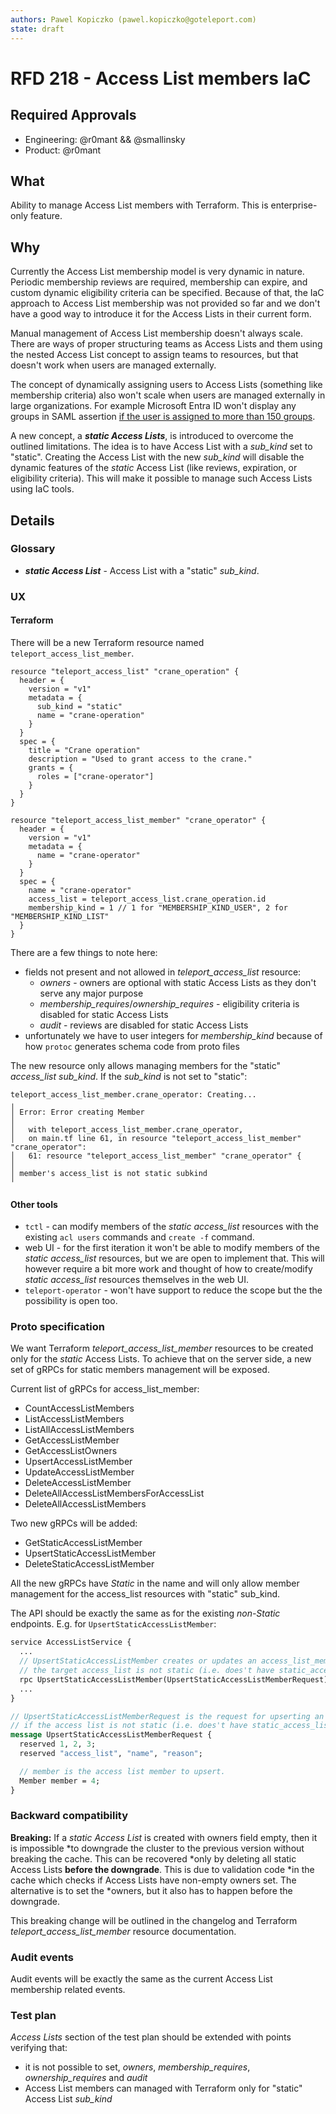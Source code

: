 ```yaml
---
authors: Pawel Kopiczko (pawel.kopiczko@goteleport.com)
state: draft
---
```


# RFD 218 - Access List members IaC

## Required Approvals

* Engineering: @r0mant && @smallinsky
* Product: @r0mant

## What

Ability to manage Access List members with Terraform. This is enterprise-only feature.

## Why

Currently the Access List membership model is very dynamic in nature. Periodic membership reviews
are required, membership can expire, and custom dynamic eligibility criteria can be specified.
Because of that, the IaC approach to Access List membership was not provided so far and we don't
have a good way to introduce it for the Access Lists in their current form.

Manual management of Access List membership doesn't always scale. There are ways of proper
structuring teams as Access Lists and them using the nested Access List concept to assign teams to
resources, but that doesn't work when users are managed externally.

The concept of dynamically assigning users to Access Lists (something like membership criteria)
also won't scale when users are managed externally in large organizations. For example Microsoft
Entra ID won't display any groups in SAML assertion [if the user is assigned to more than 150
groups](https://learn.microsoft.com/en-us/entra/identity/hybrid/connect/how-to-connect-fed-group-claims).

A new concept, a ***static Access Lists***, is introduced to overcome the outlined limitations. The
idea is to have Access List with a *sub_kind* set to "static". Creating the Access List with the
new *sub_kind* will disable the dynamic features of the *static* Access List (like reviews,
expiration, or eligibility criteria). This will make it possible to manage such Access Lists using
IaC tools. 

## Details

### Glossary

- ***static Access List*** - Access List with a "static" *sub_kind*.

### UX

#### Terraform

There will be a new Terraform resource named `teleport_access_list_member`. 

```hcl
resource "teleport_access_list" "crane_operation" {
  header = {
    version = "v1"
    metadata = {
      sub_kind = "static"
      name = "crane-operation"
    }
  }
  spec = {
    title = "Crane operation"
    description = "Used to grant access to the crane."
    grants = {
      roles = ["crane-operator"]
    }
  }
}

resource "teleport_access_list_member" "crane_operator" {
  header = {
    version = "v1"
    metadata = {
      name = "crane-operator" 
    }
  }
  spec = {
    name = "crane-operator" 
    access_list = teleport_access_list.crane_operation.id
    membership_kind = 1 // 1 for "MEMBERSHIP_KIND_USER", 2 for "MEMBERSHIP_KIND_LIST"
  }
}
```

There are a few things to note here:

- fields not present and not allowed in *teleport_access_list* resource:
  - *owners* - owners are optional with static Access Lists as they don't serve any major purpose
  - *membership_requires*/*ownership_requires* - eligibility criteria is disabled for static Access
    Lists
  - *audit* - reviews are disabled for static Access Lists
- unfortunately we have to user integers for *membership_kind* because of how `protoc` generates
  schema code from proto files

The new resource only allows managing members for the "static" *access_list* *sub_kind*. If the *sub_kind* is not set to "static":

```
teleport_access_list_member.crane_operator: Creating...
╷
│ Error: Error creating Member
│ 
│   with teleport_access_list_member.crane_operator,
│   on main.tf line 61, in resource "teleport_access_list_member" "crane_operator":
│   61: resource "teleport_access_list_member" "crane_operator" {
│ 
│ member's access_list is not static subkind
╵
```

#### Other tools

- `tctl` - can modify members of the *static* *access_list* resources with the existing `acl users`
  commands and `create -f` command.
- web UI - for the first iteration it won't be able to modify members of the *static* *access_list*
  resources, but we are open to implement that. This will however require a bit more work and
  thought of how to create/modify *static* *access_list* resources themselves in the web UI.
- `teleport-operator` - won't have support to reduce the scope but the the possibility is open too.

### Proto specification

We want Terraform *teleport_access_list_member* resources to be created only for the *static*
Access Lists. To achieve that on the server side, a new set of gRPCs for static members management
will be exposed.

Current list of gRPCs for access_list_member:

- CountAccessListMembers
- ListAccessListMembers
- ListAllAccessListMembers
- GetAccessListMember
- GetAccessListOwners
- UpsertAccessListMember
- UpdateAccessListMember
- DeleteAccessListMember
- DeleteAllAccessListMembersForAccessList
- DeleteAllAccessListMembers

Two new gRPCs will be added:

- GetStaticAccessListMember
- UpsertStaticAccessListMember
- DeleteStaticAccessListMember

All the new gRPCs have _Static_ in the name and will only allow member management for the
access_list resources with "static" sub_kind.

The API should be exactly the same as for the existing *non-Static* endpoints. E.g. for
`UpsertStaticAccessListMember`:

```protobuf
service AccessListService {
  ...
  // UpsertStaticAccessListMember creates or updates an access_list_member resource. It fails if
  // the target access_list is not static (i.e. does't have static_access_list subkind).
  rpc UpsertStaticAccessListMember(UpsertStaticAccessListMemberRequest) returns (Member);
  ...
}

// UpsertStaticAccessListMemberRequest is the request for upserting an access_list_member. It fails
// if the access list is not static (i.e. does't have static_access_list subkind)
message UpsertStaticAccessListMemberRequest {
  reserved 1, 2, 3;
  reserved "access_list", "name", "reason";

  // member is the access list member to upsert.
  Member member = 4;
}
```

### Backward compatibility

**Breaking:** If a *static Access List* is created with owners field empty, then it is impossible
*to downgrade the cluster to the previous version without breaking the cache. This can be recovered
*only by deleting all static Access Lists **before the downgrade**. This is due to validation code
*in the cache which checks if Access Lists have non-empty owners set. The alternative is to set the
*owners, but it also has to happen before the downgrade.

This breaking change will be outlined in the changelog and Terraform *teleport_access_list_member*
resource documentation.

### Audit events

Audit events will be exactly the same as the current Access List membership related events.

### Test plan

*Access Lists* section of the test plan should be extended with points verifying that:

- it is not possible to set, *owners*, *membership_requires*, *ownership_requires* and *audit*
- Access List members can managed with Terraform only for "static" Access List *sub_kind*
